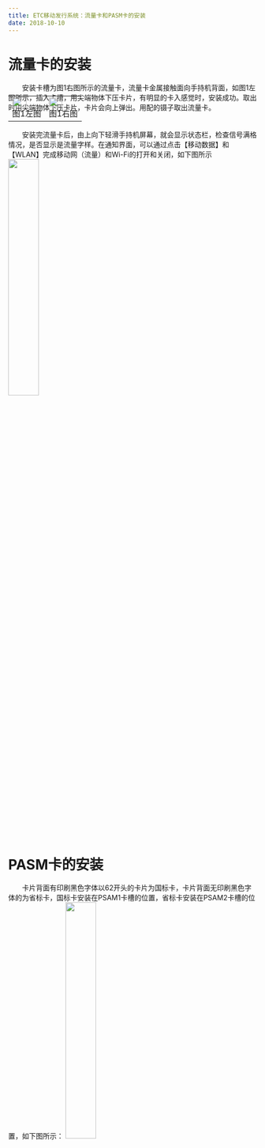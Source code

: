 ```yaml
---
title: ETC移动发行系统：流量卡和PASM卡的安装
date: 2018-10-10 
---
```


# 流量卡的安装
&emsp;&emsp;安装卡槽为图1右图所示的流量卡，流量卡金属接触面向手持机背面，如图1左图所示，插入卡槽，用尖端物体下压卡片，有明显的卡入感觉时，安装成功。取出时用尖端物体下压卡片，卡片会向上弹出。用配的镊子取出流量卡。
<table style="margin-top: -47px;">
 <td><img src="/pub-images/4G_1.png"  width="70%" /><div style="text-align:center;">图1左图</div></td>
 <td><img src="/pub-images/4G_2.png"  width="67%" /><div style="text-align:center;">图1右图</div></td>
</table>

&emsp;&emsp;安装完流量卡后，由上向下轻滑手持机屏幕，就会显示状态栏，检查信号满格情况，是否显示是流量字样。在通知界面，可以通过点击【移动数据】和【WLAN】完成移动网（流量）和Wi-Fi的打开和关闭，如下图所示
<img src="/pub-images/wifi_2.png"  width="35%" />

# PASM卡的安装
&emsp;&emsp;卡片背面有印刷黑色字体以62开头的卡片为国标卡，卡片背面无印刷黑色字体的为省标卡，国标卡安装在PSAM1卡槽的位置，省标卡安装在PSAM2卡槽的位置，如下图所示：
<img src="/pub-images/PASM.png"  width="35%" /> 

